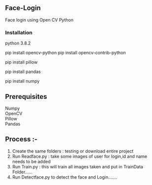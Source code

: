 ## Face-Login
Face login using Open CV Python



### Installation

python 3.8.2

pip install opencv-python
pip install opencv-contrib-python

pip install pillow

pip install pandas

pip install numpy

## Prerequisites

Numpy </br>
OpenCV </br>
Pillow </br>
Pandas</br>


## Process :-

1. Create the same folders : testing or download entire project
2. Run Readface.py : take some images of user for login,id and name needs to be added
3. Run Train.py : this will train all images taken and put in TrainData Folder......
4. Run Detectface.py to detect the face and Login.......


